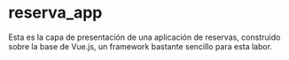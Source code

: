 # reserva_app
Esta es la capa de presentación de una aplicación de reservas, construido sobre la base de Vue.js, un framework bastante sencillo para esta labor. 
